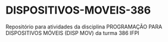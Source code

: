 # DISPOSITIVOS-MOVEIS-386
Repositório para atividades da disciplina PROGRAMAÇÃO PARA DISPOSITIVOS MÓVEIS (DISP MOV) da turma 386 IFPI
